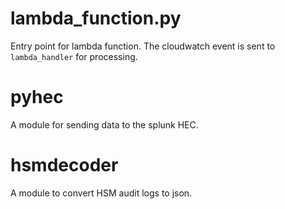 # lambda_function.py
Entry point for lambda function. The cloudwatch event is sent to `lambda_handler` for processing.

# pyhec
A module for sending data to the splunk HEC.

# hsmdecoder
A module to convert HSM audit logs to json.
